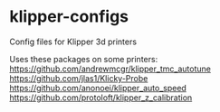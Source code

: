 # klipper-configs
Config files for Klipper 3d printers


Uses these packages on some printers:
https://github.com/andrewmcgr/klipper_tmc_autotune
https://github.com/jlas1/Klicky-Probe
https://github.com/anonoei/klipper_auto_speed
https://github.com/protoloft/klipper_z_calibration




